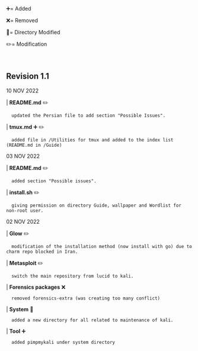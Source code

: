 :heavy_plus_sign:= Added

:x:= Removed

:file_folder:= Directory Modified

:pencil2:= Modification

</br>

## Revision 1.1 

10 NOV 2022

| **README.md** :pencil2:

      updated the Persian file to add section "Possible Issues".

| **tmux.md** :heavy_plus_sign: :pencil2:

      added file in /Utilities for tmux and added to the index list (README.md in /Guide)

03 NOV 2022

| **README.md** :pencil2:

      added section "Possible issues".

| **install.sh** :pencil2:

      giving permission on directory Guide, wallpaper and Wordlist for non-root user.

02 NOV 2022

| **Glow** :pencil2:

      modification of the installation method (now install with go) due to charm repo blocked in Iran.
 
| **Metasploit** :pencil2:

      switch the main repository from lucid to kali.
    
| **Forensics packages** :x:

      removed forensics-extra (was creating too many conflict)
    
| **System** :file_folder:

      added a new directory for all related to maintenance of kali.
      
| **Tool** :heavy_plus_sign:

      added pimpmykali under system directory
